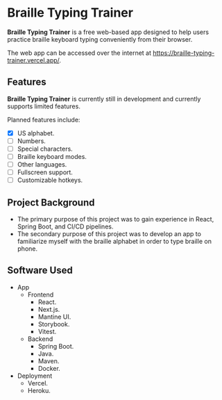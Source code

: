 # Braille Typing Trainer

**Braille Typing Trainer** is a free web-based app designed to help users practice braille keyboard typing conveniently from their browser.

The web app can be accessed over the internet at https://braille-typing-trainer.vercel.app/.

## Features

**Braille Typing Trainer** is currently still in development and currently supports limited features.

Planned features include:

- [x] US alphabet.
- [ ] Numbers.
- [ ] Special characters.
- [ ] Braille keyboard modes.
- [ ] Other languages.
- [ ] Fullscreen support.
- [ ] Customizable hotkeys.

## Project Background
- The primary purpose of this project was to gain experience in React, Spring Boot, and CI/CD pipelines.
- The secondary purpose of this project was to develop an app to familiarize myself with the braille alphabet in order to type braille on phone.

## Software Used
- App
  - Frontend
    - React.
    - Next.js.
    - Mantine UI.
    - Storybook.
    - Vitest.
  - Backend
    - Spring Boot.
    - Java.
    - Maven.
    - Docker.
- Deployment
  - Vercel.
  - Heroku.
